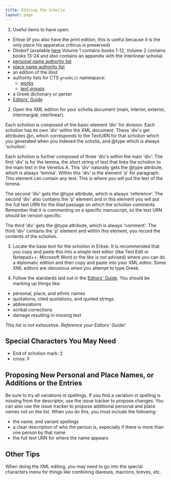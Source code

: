 ```yaml
---
title: Editing the Scholia
layout: page
---
```



1. Useful items to have open:
  - Erbse (if you also have the print edition, this is useful because it is the only place his apparatus criticus is preserved)
  - Dindorf (available [here](http://www.homermultitext.org/resources.html) Volume 1 contains books 1-12, Volume 2 contains books 13-24 and also contains an appendix with the interlinear scholia)
  - [personal name authority list](https://github.com/homermultitext/hmt-authlists/blob/master/data/hmtnames.csv)
  - [place name authority list](https://github.com/homermultitext/hmt-authlists/blob/master/data/hmtplaces.csv)
  - an edition of the *Iliad*
  - authority lists for CTS `greekLit` namespace: 
      - [works](https://github.com/chs-tg/greekLit/blob/master/collections/greekLit-works.csv)
      - [text groups](https://github.com/chs-tg/greekLit/blob/master/collections/greekLit-groups.csv)
  - a Greek dictionary or parser
  - [Editors' Guide](http://homermultitext.github.io/hmt-editors-guide/)
  
2. Open the XML edition for your scholia document (main, interior, exterior, intermargial, interlinear). 

  Each scholion is composed of the basic element 'div' for division. Each scholion has its own 'div' within the XML document. These 'div's get attributes @n, which corresponds to the TextURN for that scholion which you generated when you indexed the scholia, and @type which is always 'scholion'.

  Each scholion is further composed of three 'div's within the main 'div'. The first 'div' is for the lemma, the short string of text that links the scholion to the main text in the Venetus A. This 'div' naturally gets the @type attribute, which is always 'lemma'. Within this 'div' is the element 'p' for paragraph. This element can contain any text. This is where you will put the text of the lemma.

  The second 'div' gets the @type attribute, which is always 'reference'. The second 'div' also contains the 'p' element and in this element you will put the full text URN for the *Iliad* passage on which the scholion comments. Remember that it is commenting on a specific manuscript, so the text URN should be version specific.

  The third 'div' gets the @type attribute, which is always 'comment'. The third 'div' contains the 'p' element and within this element, you record the contents of the scholion.

3. Locate the base text for the scholion in Erbse. It is recommended that you copy and paste this into a simple text editor (like Text Edit or Notepad++, Microsoft Word or the like is not advised) where you can do a diplomatic edition and then copy and paste into your XML editor. Some XML editors are obnoxious when you attempt to type Greek.

4. Follow the standards laid out in the [Editors' Guide](http://homermultitext.github.io/hmt-editors-guide/). You should be marking up things like:
  - personal, place, and ethnic names
  - quotations, cited quotations, and quoted strings
  - abbreviations
  - scribal corrections
  - damage resulting in missing text
 
*This list is not exhaustive. Reference your Editors' Guide!*  

## Special Characters You May Need ##

- End of scholion mark: ⁑
- cross: ‡

## Proposing New Personal and Place Names, or Additions or the Entries ##

Be sure to try all variations in spellings. If you find a variation in spelling is missing from the descriptor, use the issue tracker to propose changes. You can also use the issue tracker to propose additional personal and place names not on the list. When you do this, you must include the following:

- the name, and variant spellings
- a clear description of who the person is, especially if there is more than one person by that name
- the full text URN for where the name appears

## Other Tips ##

When doing the XML editing, you may need to go into the special characters menu for things like combining diareses, macrons, breves, etc.


